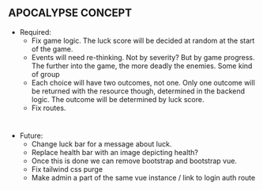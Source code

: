 ## APOCALYPSE CONCEPT
- Required:
    - Fix game logic. The luck score will be decided at random at the start of the game.
    - Events will need re-thinking. Not by severity? But by game progress. The further into
    the game, the more deadly the enemies. Some kind of group
    - Each choice will have two outcomes, not one. Only one outcome will be returned with the 
    resource though, determined in the backend logic. The outcome will be determined by luck score.
    - Fix routes.
# 

- Future:
    - Change luck bar for a message about luck.
    - Replace health bar with an image depicting health?
    - Once this is done we can remove bootstrap and bootstrap vue.
    - Fix tailwind css purge
    - Make admin a part of the same vue instance / link to login auth route
